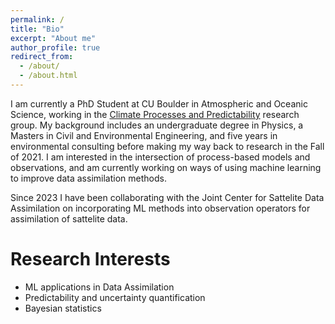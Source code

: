 ```yaml
---
permalink: /
title: "Bio"
excerpt: "About me"
author_profile: true
redirect_from: 
  - /about/
  - /about.html
---
```


I am currently a PhD Student at CU Boulder in Atmospheric and Oceanic Science, working in the [Climate Processes and Predictability](https://sites.google.com/site/aneeshcs/Home?authuser=0) research group. My background includes an undergraduate degree in Physics, a Masters in Civil and Environmental Engineering, and five years in environmental consulting before making my way back to research in the Fall of 2021. I am interested in the intersection of process-based models and observations, and am currently working on ways of using machine learning to improve data assimilation methods.

Since 2023 I have been collaborating with the Joint Center for Sattelite Data Assimilation on incorporating ML methods into observation operators for assimilation of sattelite data.

# Research Interests
* ML applications in Data Assimilation
* Predictability and uncertainty quantification
* Bayesian statistics